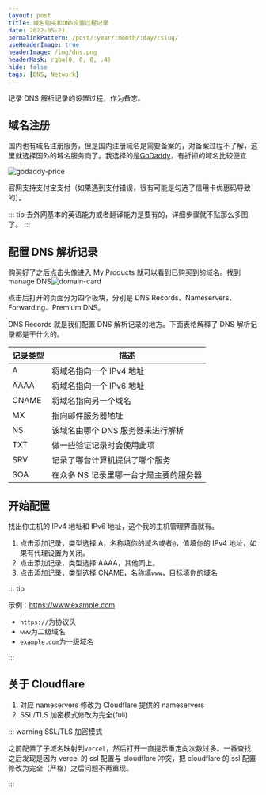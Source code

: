 ```yaml
---
layout: post
title: 域名购买和DNS设置过程记录
date: 2022-05-21
permalinkPattern: /post/:year/:month/:day/:slug/
useHeaderImage: true
headerImage: /img/dns.png
headerMask: rgba(0, 0, 0, .4)
hide: false
tags: [DNS, Network]
---
```


记录 DNS 解析记录的设置过程，作为备忘。

<!-- more -->

## 域名注册

国内也有域名注册服务，但是国内注册域名是需要备案的，对备案过程不了解，这里就选择国外的域名服务商了。我选择的是[GoDaddy](https://www.godaddy.com/en-sg)，有折扣的域名比较便宜

![godaddy-price](/img/2022/dns-records/godaddy-price.png)

官网支持支付宝支付（如果遇到支付错误，很有可能是勾选了信用卡优惠码导致的）。

::: tip
去外网基本的英语能力或者翻译能力是要有的，详细步骤就不贴那么多图了。
:::

## 配置 DNS 解析记录

购买好了之后点击头像进入 My Products 就可以看到已购买到的域名。找到 manage DNS![domain-card](/img/2022/dns-records/domain-card.png)

点击后打开的页面分为四个板块，分别是 DNS Records、Nameservers、Forwarding、Premium DNS。

DNS Records 就是我们配置 DNS 解析记录的地方。下面表格解释了 DNS 解析记录都是干什么的。

| 记录类型 | 描述                                   |
| -------- | -------------------------------------- |
| A        | 将域名指向一个 IPv4 地址               |
| AAAA     | 将域名指向一个 IPv6 地址               |
| CNAME    | 将域名指向另一个域名                   |
| MX       | 指向邮件服务器地址                     |
| NS       | 该域名由哪个 DNS 服务器来进行解析      |
| TXT      | 做一些验证记录时会使用此项             |
| SRV      | 记录了哪台计算机提供了哪个服务         |
| SOA      | 在众多 NS 记录里哪一台才是主要的服务器 |

## 开始配置

找出你主机的 IPv4 地址和 IPv6 地址，这个我的主机管理界面就有。

1. 点击添加记录，类型选择 A，名称填你的域名或者`@`，值填你的 IPv4 地址，如果有代理设置为关闭。
2. 点击添加记录，类型选择 AAAA，其他同上。
3. 点击添加记录，类型选择 CNAME，名称填`www`，目标填你的域名

::: tip

示例：https://www.example.com

- `https://`为协议头
- `www`为二级域名
- `example.com`为一级域名

:::

## 关于 Cloudflare

1. 对应 nameservers 修改为 Cloudflare 提供的 nameservers
2. SSL/TLS 加密模式修改为完全(full)

::: warning SSL/TLS 加密模式

之前配置了子域名映射到`vercel`，然后打开一直提示重定向次数过多。一番查找之后发现是因为 vercel 的 ssl 配置与 cloudflare 冲突，把 cloudflare 的 ssl 配置修改为完全（严格）之后问题不再重现。

:::
